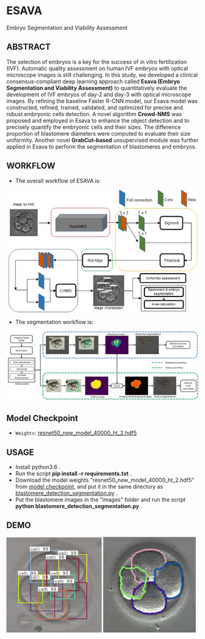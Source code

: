 # ESAVA
Embryo Segmentation and Viability Assessment

## ABSTRACT
The selection of embryos is a key for the success of in vitro fertilization (IVF). Automatic quality assessment on human IVF embryos with optical microscope images is still challenging. In this study, we developed a clinical consensus-compliant deep learning approach called **Esava (Embryo Segmentation and Viability Assessment)** to quantitatively evaluate the development of IVF embryos of day-2 and day-3 with optical microscope images. By refining the baseline Faster R-CNN model, our Esava model was constructed, refined, trained, validated, and optimized for precise and robust embryonic cells detection. A novel algorithm **Crowd-NMS** was proposed and employed in Esava to enhance the object detection and to precisely quantify the embryonic cells and their sizes. The difference proportion of blastomere diameters were computed to evaluate their size uniformity. Another novel **GrabCut-based** unsupervised module was further applied in Esava to perform the segmentation of blastomeres and embryos.

## WORKFLOW
* The overall workflow of ESAVA is:
<p float="left">
  <img src="ESAVA_workflow.jpg?raw=true"/>
</p>

* The segmentation workflow is:
<p float="left">
  <img src="segmentation_workflow.jpg?raw=true"/>
</p>

## Model Checkpoint
- `Weights`: [resnet50_new_model_40000_ht_2.hdf5](https://dl.fbaipublicfiles.com/segment_anything/sam_vit_l_0b3195.pth)

## USAGE
* Install python3.6 .
* Run the script **pip install -r requirements.txt** .
* Download the model weights "resnet50_new_model_40000_ht_2.hdf5" from [model checkpoint](#model-checkpoint), and put it in the same directory as [blastomere_detection_segmentation.py](#blastomere-detection-segmentation) .
* Put the blastomere images in the "images" folder and run the script **python blastomere_detection_segmentation.py** .

## DEMO
<p float="left">
  <img src="detection_demo.png?raw=true" width="49.5%" />
  <img src="segmentation_demo.png?raw=true" width="47.9%" />
</p>
